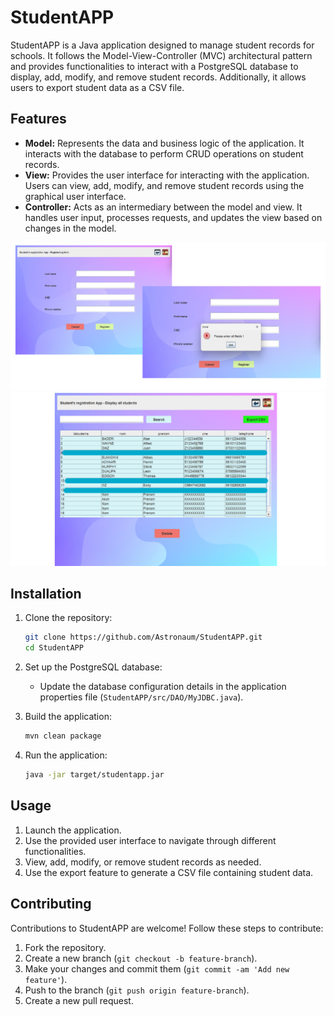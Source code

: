 # StudentAPP

StudentAPP is a Java application designed to manage student records for schools. It follows the Model-View-Controller (MVC) architectural pattern and provides functionalities to interact with a PostgreSQL database to display, add, modify, and remove student records. Additionally, it allows users to export student data as a CSV file.

## Features

- **Model:** Represents the data and business logic of the application. It interacts with the database to perform CRUD operations on student records.
- **View:** Provides the user interface for interacting with the application. Users can view, add, modify, and remove student records using the graphical user interface.
- **Controller:** Acts as an intermediary between the model and view. It handles user input, processes requests, and updates the view based on changes in the model.

![Image Description](addStudent.png)
![Image Description](AllStudents.png)


## Installation

1. Clone the repository:

    ```bash
    git clone https://github.com/Astronaum/StudentAPP.git
    cd StudentAPP
    ```

2. Set up the PostgreSQL database:
   - Update the database configuration details in the application properties file (`StudentAPP/src/DAO/MyJDBC.java`).

3. Build the application:

    ```bash
    mvn clean package
    ```

4. Run the application:

    ```bash
    java -jar target/studentapp.jar
    ```

## Usage

1. Launch the application.
2. Use the provided user interface to navigate through different functionalities.
3. View, add, modify, or remove student records as needed.
4. Use the export feature to generate a CSV file containing student data.

## Contributing

Contributions to StudentAPP are welcome! Follow these steps to contribute:

1. Fork the repository.
2. Create a new branch (`git checkout -b feature-branch`).
3. Make your changes and commit them (`git commit -am 'Add new feature'`).
4. Push to the branch (`git push origin feature-branch`).
5. Create a new pull request.
